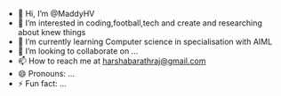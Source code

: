 - 👋 Hi, I’m @MaddyHV
- 👀 I’m interested in coding,football,tech and create and researching about knew things
- 🌱 I’m currently learning Computer science in specialisation with AIML
- 💞️ I’m looking to collaborate on ...
- 📫 How to reach me at harshabarathraj@gmail.com
- 😄 Pronouns: ...
- ⚡ Fun fact: ...

<!---
MaddyHV/MaddyHV is a ✨ special ✨ repository because its `README.md` (this file) appears on your GitHub profile.
You can click the Preview link to take a look at your changes.
--->
